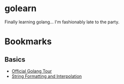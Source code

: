 # golearn
Finally learning golang... I'm fashionably late to the party.

# Bookmarks
## Basics
* [Official Golang Tour](https://tour.golang.org/)
* [String Formatting and Interpolation](https://medium.com/go-walkthrough/go-walkthrough-fmt-55a14bbbfc53)